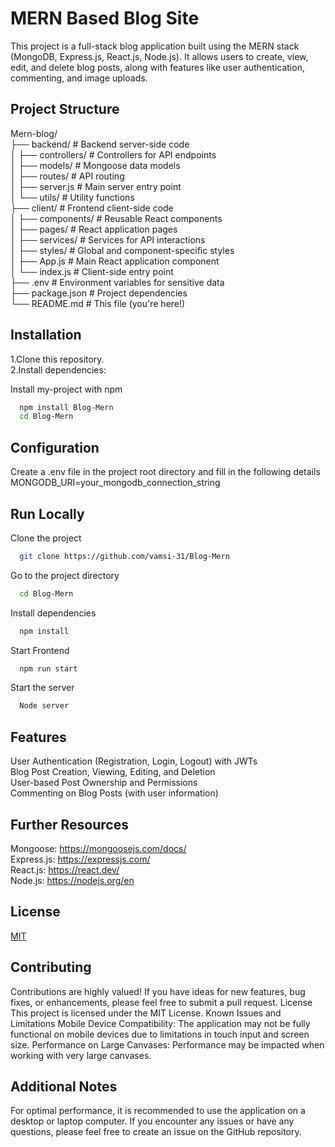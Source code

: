 
# MERN Based Blog Site

This project is a full-stack blog application built using the MERN stack (MongoDB, Express.js, React.js, Node.js). It allows users to create, view, edit, and delete blog posts, along with features like user authentication, commenting, and image uploads.


## Project Structure

Mern-blog/  
├── backend/  # Backend server-side code  
│   ├── controllers/  # Controllers for API endpoints  
│   ├── models/  # Mongoose data models  
│   ├── routes/  # API routing  
│   ├── server.js  # Main server entry point  
│   └── utils/  # Utility functions  
├── client/  # Frontend client-side code  
│   ├── components/  # Reusable React components  
│   ├── pages/  # React application pages  
│   ├── services/  # Services for API interactions  
│   ├── styles/  # Global and component-specific styles  
│   ├── App.js  # Main React application component  
│   └── index.js  # Client-side entry point  
├── .env  # Environment variables for sensitive data  
├── package.json  # Project dependencies  
└── README.md  # This file (you're here!)  
## Installation

1.Clone this repository.  
2.Install dependencies:

Install my-project with npm

```bash
  npm install Blog-Mern
  cd Blog-Mern
```
    
## Configuration

Create a .env file in the project root directory and fill in the following details  
MONGODB_URI=your_mongodb_connection_string  
## Run Locally

Clone the project

```bash
  git clone https://github.com/vamsi-31/Blog-Mern
```

Go to the project directory

```bash
  cd Blog-Mern
```

Install dependencies

```bash
  npm install
```

Start Frontend


```bash
  npm run start
```
Start the server

```bash
  Node server
```
## Features

User Authentication (Registration, Login, Logout) with JWTs  
Blog Post Creation, Viewing, Editing, and Deletion  
User-based Post Ownership and Permissions  
Commenting on Blog Posts (with user information)  

## Further Resources

Mongoose: https://mongoosejs.com/docs/  
Express.js: https://expressjs.com/  
React.js: https://react.dev/  
Node.js: https://nodejs.org/en   
## License

[MIT](https://choosealicense.com/licenses/mit/)

## Contributing

Contributions are highly valued! If you have ideas for new features, bug fixes, or enhancements, please feel free to submit a pull request.
License
This project is licensed under the MIT License.
Known Issues and Limitations
Mobile Device Compatibility: The application may not be fully functional on mobile devices due to limitations in touch input and screen size.
Performance on Large Canvases: Performance may be impacted when working with very large canvases.

## Additional Notes
For optimal performance, it is recommended to use the application on a desktop or laptop computer.
If you encounter any issues or have any questions, please feel free to create an issue on the GitHub repository.


